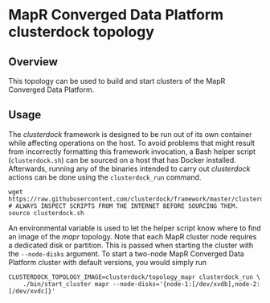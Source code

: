 <!---
  Licensed to the Apache Software Foundation (ASF) under one
  or more contributor license agreements.  See the NOTICE file
  distributed with this work for additional information
  regarding copyright ownership.  The ASF licenses this file
  to you under the Apache License, Version 2.0 (the
  "License"); you may not use this file except in compliance
  with the License.  You may obtain a copy of the License at

    http://www.apache.org/licenses/LICENSE-2.0

  Unless required by applicable law or agreed to in writing,
  software distributed under the License is distributed on an
  "AS IS" BASIS, WITHOUT WARRANTIES OR CONDITIONS OF ANY
  KIND, either express or implied.  See the License for the
  specific language governing permissions and limitations
  under the License.
-->
# MapR Converged Data Platform clusterdock topology

## Overview
This topology can be used to build and start clusters of the MapR Converged Data Platform.

## Usage
The *clusterdock* framework is designed to be run out of its own container while affecting
operations on the host. To avoid problems that might result from incorrectly
formatting this framework invocation, a Bash helper script (`clusterdock.sh`) can be sourced on a
host that has Docker installed. Afterwards, running any of the binaries intended to carry
out *clusterdock* actions can be done using the `clusterdock_run` command.
```
wget https://raw.githubusercontent.com/clusterdock/framework/master/clusterdock.sh
# ALWAYS INSPECT SCRIPTS FROM THE INTERNET BEFORE SOURCING THEM.
source clusterdock.sh
```

An environmental variable is used to let the helper script know where to find an image of the *mapr*
topology. Note that each MapR cluster node requires a dedicated disk or partition. This is passed 
when starting the cluster with the `--node-disks` argument. To start a two-node MapR Converged Data 
Platform cluster with default versions, you would simply run
```
CLUSTERDOCK_TOPOLOGY_IMAGE=clusterdock/topology_mapr clusterdock_run \
    ./bin/start_cluster mapr --node-disks='{node-1:[/dev/xvdb],node-2:[/dev/xvdc]}' 
```
